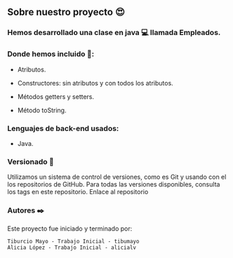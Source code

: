 ## Sobre nuestro proyecto 😍  

### Hemos desarrollado una clase en java 💻 llamada **Empleados**.

### Donde hemos incluido 📃: 
	
* Atributos. 

* Constructores: sin atributos y con todos los atributos. 

* Métodos getters y setters.

* Método toString. 

### Lenguajes de back-end usados: 
  
* Java.

### Versionado 📌

Utilizamos un sistema de control de versiones, como es Git y usando con el los repositorios de GitHub. Para todas las versiones disponibles, consulta los tags en este repositorio.
Enlace al repositorio

### Autores ✒️

Este proyecto fue iniciado y terminado por:

    Tiburcio Mayo - Trabajo Inicial - tibumayo
    Alicia López - Trabajo Inicial - alicialv
